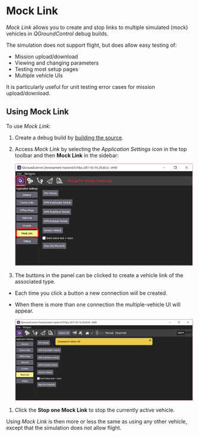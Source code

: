 # Mock Link

*Mock Link* allows you to create and stop links to multiple simulated (mock) vehicles in *QGroundControl* debug builds.

The simulation does not support flight, but does allow easy testing of:

* Mission upload/download
* Viewing and changing parameters
* Testing most setup pages
* Multiple vehicle UIs

It is particularly useful for unit testing error cases for mission upload/download.

## Using Mock Link

To use *Mock Link*:

1. Create a debug build by [building the source](https://github.com/mavlink/qgroundcontrol#supported-builds).
2. Access *Mock Link* by selecting the *Application Settings* icon in the top toolbar and then **Mock Link** in the sidebar:
    
    ![](../../assets/tools/mocklink_waiting_for_connection.jpg)

3. The buttons in the panel can be clicked to create a vehicle link of the associated type.

* Each time you click a button a new connection will be created.
* When there is more than one connection the multiple-vehicle UI will appear.
    
    ![](../../assets/tools/mocklink_connected.jpg)

1. Click the **Stop one Mock Link** to stop the currently active vehicle.

Using *Mock Link* is then more or less the same as using any other vehicle, except that the simulation does not allow flight.